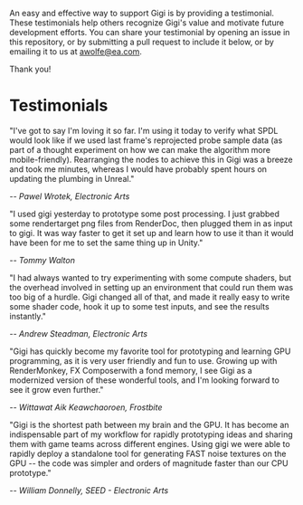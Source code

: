 An easy and effective way to support Gigi is by providing a testimonial. These testimonials help others recognize Gigi's value and motivate future development efforts. You can share your testimonial by opening an issue in this repository, or by submitting a pull request to include it below, or by emailing it to us at awolfe@ea.com.

Thank you!

# Testimonials

"I've got to say I'm loving it so far. I'm using it today to verify what SPDL would look like if we used last frame's reprojected probe sample data (as part of a thought experiment on how we can make the algorithm more mobile-friendly). Rearranging the nodes to achieve this in Gigi was a breeze and took me minutes, whereas I would have probably spent hours on updating the plumbing in Unreal."

*-- Pawel Wrotek, Electronic Arts*

"I used gigi yesterday to prototype some post processing. I just grabbed some rendertarget png files from RenderDoc, then plugged them in as input to gigi. It was way faster to get it set up and learn how to use it than it would have been for me to set the same thing up in Unity."

*-- Tommy Walton*

"I had always wanted to try experimenting with some compute shaders, but the overhead involved in setting up an environment that could run them was too big of a hurdle. Gigi changed all of that, and made it really easy to write some shader code, hook it up to some test inputs, and see the results instantly." 

*-- Andrew Steadman, Electronic Arts*

"Gigi has quickly become my favorite tool for prototyping and learning GPU programming, as it is very user friendly and fun to use. Growing up with RenderMonkey, FX Composerwith a fond memory, I see Gigi as a modernized version of these wonderful tools, and I'm looking forward to see it grow even further."

*-- Wittawat Aik Keawchaoroen, Frostbite*

"Gigi is the shortest path between my brain and the GPU. It has become an indispensable part of my workflow for rapidly prototyping ideas and sharing them with game teams across different engines. Using gigi we were able to rapidly deploy a standalone tool for generating FAST noise textures on the GPU -- the code was simpler and orders of magnitude faster than our CPU prototype."

*-- William Donnelly, SEED - Electronic Arts*
